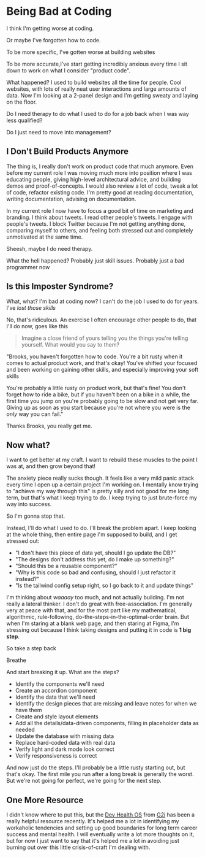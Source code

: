 # Being Bad at Coding

I think I'm getting worse at coding.

Or maybe I've forgotten how to code.

To be more specific, I've gotten worse at building websites

To be more accurate,I've start getting incredibly anxious every time I sit down to work on what I consider "product code".

What happened? I used to build websites all the time for people. Cool websites, with lots of really neat user interactions and large amounts of data. Now I'm looking at a 2-panel design and I'm getting sweaty and laying on the floor.

Do I need therapy to do what I used to do for a job back when I was way less qualified?

Do I just need to move into management?

## I Don't Build Products Anymore

The thing is, I really don't work on product code that much anymore. Even before my current role I was moving much more into position where I was educating people, giving high-level architectural advice, and building demos and proof-of-concepts. I would also review a lot of code, tweak a lot of code, refactor existing code. I'm pretty good at reading documentation, writing documentation, advising on documentation.

In my current role I now have to focus a good bit of time on marketing and branding. I think about tweets. I read other people's tweets. I engage with people's tweets. I block Twitter because I'm not getting anything done, comparing myself to others, and feeling both stressed out and completely unmotivated at the same time.

Sheesh, maybe I do need therapy.

What the hell happened? Probably just skill issues. Probably just a bad programmer now

## Is this Imposter Syndrome?

What, what? I'm bad at coding now? I can't do the job I used to do for years. I've _lost those skills_

No, that's ridiculous. An exercise I often encourage other people to do, that I'll do now, goes like this

> Imagine a close friend of yours telling you the things you're telling yourself. What would you say to them?

"Brooks, you haven't forgotten how to code. You're a bit rusty when it comes to actual product work, and that's okay! You've shifted your focused and been working on gaining other skills, and especially improving your soft skills

You're probably a little rusty on product work, but that's fine! You don't forget how to ride a bike, but if you haven't been on a bike in a while, the first time you jump on you're probably going to be slow and not get very far. Giving up as soon as you start because you're not where you were is the _only_ way you can fail."

Thanks Brooks, you really get me.
## Now what?

I want to get better at my craft. I want to rebuild these muscles to the point I was at, and then grow beyond that!

The anxiety piece really sucks though. It feels like a very mild panic attack every time I open up a certain project I'm working on. I mentally know trying to "achieve my way through this" is pretty silly and not good for me long term, but that's what I keep trying to do. I keep trying to just brute-force my way into success.

So I'm gonna stop that.

Instead, I'll do what I used to do. I'll break the problem apart. I keep looking at the whole thing, then entire page I'm supposed to build, and I get stressed out:
- "I don't have this piece of data yet, should I go update the DB?"
- "The designs don't address this yet, do I make up something?"
- "Should this be a reusable component?"
- "Why is this code so bad and confusing, should I just refactor it instead?"
- "Is the tailwind config setup right, so I go back to it and update things"

I'm thinking about _waaaay_ too much, and not actually building. I'm not really a lateral thinker. I don't do great with free-association. I'm generally very at peace with that, and for the most part like my mathematical, algorithmic, rule-following, do-the-steps-in-the-optimal-order brain. But when I'm staring at a blank web page, and then staring at Figma, I'm stressing out because I think taking designs and putting it in code is **1 big step**.

So take a step back

Breathe

And start breaking it up. What are the steps?

- Identify the components we'll need
- Create an accordion component
- Identify the data that we'll need
- Identify the design pieces that are missing and leave notes for when we have them
- Create and style layout elements
- Add all the details/data-driven components, filling in placeholder data as needed
- Update the database with missing data
- Replace hard-coded data with real data
- Verify light and dark mode look correct
- Verify responsiveness is correct

And now just do the steps. I'll probably be a little rusty starting out, but that's okay. The first mile you run after a long break is generally the worst. But we're not going for perfect, we're going for the next step.

## One More Resource

I didn't know where to put this, but the [Dev Health OS](https://dev-health-os.vercel.app/) from [G2i](https://www.g2i.co/) has been a really helpful resource recently. It's helped me a lot in identifying my workaholic tendencies and setting up good boundaries for long term career success and mental health. I will eventually write a lot more thoughts on it, but for now I just want to say that it's helped me a lot in avoiding just burning out over this little crisis-of-craft I'm dealing with.